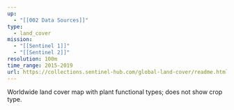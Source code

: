 ```yaml
---
up:
  - "[[002 Data Sources]]"
type:
  - land_cover
mission:
  - "[[Sentinel 1]]"
  - "[[Sentinel 2]]"
resolution: 100m
time_range: 2015-2019
url: https://collections.sentinel-hub.com/global-land-cover/readme.html
---
```

Worldwide land cover map with plant functional types; does not show crop type.